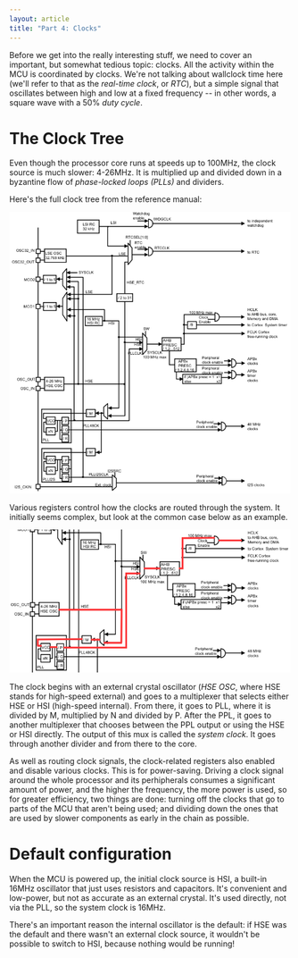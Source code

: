 ```yaml
---
layout: article
title: "Part 4: Clocks"
---
```

Before we get into the really interesting stuff, we need to cover an important, but somewhat tedious topic: clocks. All the activity within the MCU is coordinated by clocks. We're not talking about wallclock time here (we'll refer to that as the *real-time clock*, or *RTC*), but a simple signal that oscillates between high and low at a fixed frequency -- in other words, a square wave with a 50% *duty cycle*.

# The Clock Tree

Even though the processor core runs at speeds up to 100MHz, the clock source is much slower: 4-26MHz. It is multiplied up and divided down in a byzantine flow of *phase-locked loops (PLLs)* and dividers.

Here's the full clock tree from the reference manual:

![Clock tree](/images/clock-tree.png)

Various registers control how the clocks are routed through the system. It initially seems complex, but look at the common case below as an example.

![Clock tree](/images/clock-tree-core.png)

The clock begins with an external crystal oscillator (*HSE OSC*, where HSE stands for high-speed external) and goes to a multiplexer that selects either HSE or HSI (high-speed internal). From there, it goes to PLL, where it is divided by M, multiplied by N and divided by P. After the PPL, it goes to another multiplexer that chooses between the PPL output or using the HSE or HSI directly. The output of this mux is called the *system clock*. It goes through another divider and from there to the core. 

As well as routing clock signals, the clock-related registers also enabled and disable various clocks. This is for power-saving. Driving a clock signal around the whole processor and its perhipherals consumes a significant amount of power, and the higher the frequency, the more power is used, so for greater efficiency, two things are done: turning off the clocks that go to parts of the MCU that aren't being used; and dividing down the ones that are used by slower components as early in the chain as possible.

# Default configuration
When the MCU is powered up, the initial clock source is HSI, a built-in 16MHz oscillator that just uses resistors and capacitors. It's convenient and low-power, but not as accurate as an external crystal. It's used directly, not via the PLL, so the system clock is 16MHz.

There's an important reason the internal oscillator is the default: if HSE was the default and there wasn't an external clock source, it wouldn't be possible to switch to HSI, because nothing would be running!
